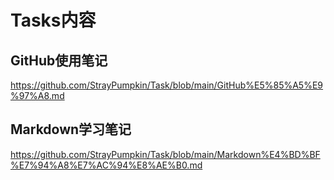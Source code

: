 # Tasks内容
## GitHub使用笔记
https://github.com/StrayPumpkin/Task/blob/main/GitHub%E5%85%A5%E9%97%A8.md
## Markdown学习笔记
https://github.com/StrayPumpkin/Task/blob/main/Markdown%E4%BD%BF%E7%94%A8%E7%AC%94%E8%AE%B0.md
